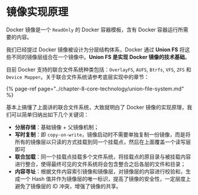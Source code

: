 # 镜像实现原理

Docker 镜像是一个 `ReadOnly` 的 Docker 容器模板，含有 Docker 容器运行所需要的内容。

我们已经提过 Docker 镜像被设计为分层结构体系，Docker 通过 **Union FS** 将这些不同的镜像层组合在一个镜像中。**Union FS 是实现 Docker 镜像的技术基础**。

目前 Docker 支持的联合文件系统种类包括：`OverlayFS`, `AUFS`, `Btrfs`, `VFS`, `ZFS` 和 `Device Mapper`。关于联合文件系统请参考底层实现中的章节：

{% page-ref page="../chapter-8-core-technology/union-file-system.md" %}

基本上搞懂了上面讲的联合文件系统，大致就明白了 Docker 镜像的实现原理，我们可以简单归纳出如下几个关键词：

* **分层存储**：基础镜像 + 父镜像机制；
* **写时复制**：即 `copy-on-write`，镜像启动时不需要单独复制一份镜像，而是将所有的镜像层以只读的方式挂载到同一个挂载点，然后在上面覆盖一个读写层即可
* **联合加载**：同一个挂载点挂载多个文件系统，将挂载点的原目录与被挂载内容进行整合，使得最终可见的文件系统将会包含整合之后各层的文件和目录；
* **内容寻址**：根据文件内容索引镜像和镜像层，对镜像层的内容进行校验和，生成一个 Hash 值并作为镜像层的唯一标识，提高了镜像的安全性，一定层度上避免了镜像层的 ID 冲突，增强了镜像的共享。

